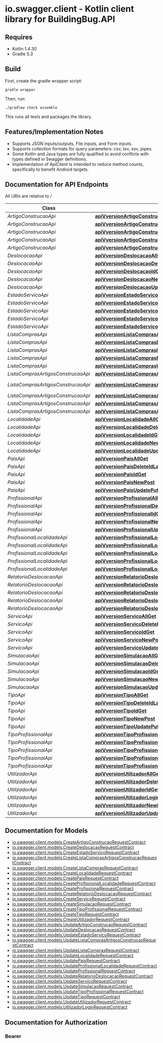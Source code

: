 # io.swagger.client - Kotlin client library for BuildingBug.API

## Requires

* Kotlin 1.4.30
* Gradle 5.3

## Build

First, create the gradle wrapper script:

```
gradle wrapper
```

Then, run:

```
./gradlew check assemble
```

This runs all tests and packages the library.

## Features/Implementation Notes

* Supports JSON inputs/outputs, File inputs, and Form inputs.
* Supports collection formats for query parameters: csv, tsv, ssv, pipes.
* Some Kotlin and Java types are fully qualified to avoid conflicts with types defined in Swagger definitions.
* Implementation of ApiClient is intended to reduce method counts, specifically to benefit Android targets.

<a name="documentation-for-api-endpoints"></a>
## Documentation for API Endpoints

All URIs are relative to */*

Class | Method | HTTP request | Description
------------ | ------------- | ------------- | -------------
*ArtigoConstrucaoApi* | [**apiVversionArtigoConstrucaoAllGet**](docs/ArtigoConstrucaoApi.md#apivversionartigoconstrucaoallget) | **GET** /api/v{version}/ArtigoConstrucao/all | 
*ArtigoConstrucaoApi* | [**apiVversionArtigoConstrucaoDeleteIdLastUpdateDelete**](docs/ArtigoConstrucaoApi.md#apivversionartigoconstrucaodeleteidlastupdatedelete) | **DELETE** /api/v{version}/ArtigoConstrucao/delete/{id}/{lastUpdate} | 
*ArtigoConstrucaoApi* | [**apiVversionArtigoConstrucaoIdGet**](docs/ArtigoConstrucaoApi.md#apivversionartigoconstrucaoidget) | **GET** /api/v{version}/ArtigoConstrucao/{id} | 
*ArtigoConstrucaoApi* | [**apiVversionArtigoConstrucaoNewPost**](docs/ArtigoConstrucaoApi.md#apivversionartigoconstrucaonewpost) | **POST** /api/v{version}/ArtigoConstrucao/new | 
*ArtigoConstrucaoApi* | [**apiVversionArtigoConstrucaoUpdatePut**](docs/ArtigoConstrucaoApi.md#apivversionartigoconstrucaoupdateput) | **PUT** /api/v{version}/ArtigoConstrucao/update | 
*DeslocacaoApi* | [**apiVversionDeslocacaoAllGet**](docs/DeslocacaoApi.md#apivversiondeslocacaoallget) | **GET** /api/v{version}/Deslocacao/all | 
*DeslocacaoApi* | [**apiVversionDeslocacaoDeleteIdLastUpdateDelete**](docs/DeslocacaoApi.md#apivversiondeslocacaodeleteidlastupdatedelete) | **DELETE** /api/v{version}/Deslocacao/delete/{id}/{lastUpdate} | 
*DeslocacaoApi* | [**apiVversionDeslocacaoIdGet**](docs/DeslocacaoApi.md#apivversiondeslocacaoidget) | **GET** /api/v{version}/Deslocacao/{id} | 
*DeslocacaoApi* | [**apiVversionDeslocacaoNewPost**](docs/DeslocacaoApi.md#apivversiondeslocacaonewpost) | **POST** /api/v{version}/Deslocacao/new | 
*DeslocacaoApi* | [**apiVversionDeslocacaoUpdatePut**](docs/DeslocacaoApi.md#apivversiondeslocacaoupdateput) | **PUT** /api/v{version}/Deslocacao/update | 
*EstadoServicoApi* | [**apiVversionEstadoServicoAllGet**](docs/EstadoServicoApi.md#apivversionestadoservicoallget) | **GET** /api/v{version}/EstadoServico/all | 
*EstadoServicoApi* | [**apiVversionEstadoServicoDeleteIdLastUpdateDelete**](docs/EstadoServicoApi.md#apivversionestadoservicodeleteidlastupdatedelete) | **DELETE** /api/v{version}/EstadoServico/delete/{id}/{lastUpdate} | 
*EstadoServicoApi* | [**apiVversionEstadoServicoIdGet**](docs/EstadoServicoApi.md#apivversionestadoservicoidget) | **GET** /api/v{version}/EstadoServico/{id} | 
*EstadoServicoApi* | [**apiVversionEstadoServicoNewPost**](docs/EstadoServicoApi.md#apivversionestadoserviconewpost) | **POST** /api/v{version}/EstadoServico/new | 
*EstadoServicoApi* | [**apiVversionEstadoServicoUpdatePut**](docs/EstadoServicoApi.md#apivversionestadoservicoupdateput) | **PUT** /api/v{version}/EstadoServico/update | 
*ListaComprasApi* | [**apiVversionListaComprasAllGet**](docs/ListaComprasApi.md#apivversionlistacomprasallget) | **GET** /api/v{version}/ListaCompras/all | 
*ListaComprasApi* | [**apiVversionListaComprasDeleteIdLastUpdateDelete**](docs/ListaComprasApi.md#apivversionlistacomprasdeleteidlastupdatedelete) | **DELETE** /api/v{version}/ListaCompras/delete/{id}/{lastUpdate} | 
*ListaComprasApi* | [**apiVversionListaComprasIdGet**](docs/ListaComprasApi.md#apivversionlistacomprasidget) | **GET** /api/v{version}/ListaCompras/{id} | 
*ListaComprasApi* | [**apiVversionListaComprasNewPost**](docs/ListaComprasApi.md#apivversionlistacomprasnewpost) | **POST** /api/v{version}/ListaCompras/new | 
*ListaComprasApi* | [**apiVversionListaComprasUpdatePut**](docs/ListaComprasApi.md#apivversionlistacomprasupdateput) | **PUT** /api/v{version}/ListaCompras/update | 
*ListaComprasArtigosConstrucaoApi* | [**apiVversionListaComprasArtigosConstrucaoAllGet**](docs/ListaComprasArtigosConstrucaoApi.md#apivversionlistacomprasartigosconstrucaoallget) | **GET** /api/v{version}/ListaComprasArtigosConstrucao/all | 
*ListaComprasArtigosConstrucaoApi* | [**apiVversionListaComprasArtigosConstrucaoDeleteIdLastUpdateDelete**](docs/ListaComprasArtigosConstrucaoApi.md#apivversionlistacomprasartigosconstrucaodeleteidlastupdatedelete) | **DELETE** /api/v{version}/ListaComprasArtigosConstrucao/delete/{id}/{lastUpdate} | 
*ListaComprasArtigosConstrucaoApi* | [**apiVversionListaComprasArtigosConstrucaoIdGet**](docs/ListaComprasArtigosConstrucaoApi.md#apivversionlistacomprasartigosconstrucaoidget) | **GET** /api/v{version}/ListaComprasArtigosConstrucao/{id} | 
*ListaComprasArtigosConstrucaoApi* | [**apiVversionListaComprasArtigosConstrucaoNewPost**](docs/ListaComprasArtigosConstrucaoApi.md#apivversionlistacomprasartigosconstrucaonewpost) | **POST** /api/v{version}/ListaComprasArtigosConstrucao/new | 
*ListaComprasArtigosConstrucaoApi* | [**apiVversionListaComprasArtigosConstrucaoUpdatePut**](docs/ListaComprasArtigosConstrucaoApi.md#apivversionlistacomprasartigosconstrucaoupdateput) | **PUT** /api/v{version}/ListaComprasArtigosConstrucao/update | 
*LocalidadeApi* | [**apiVversionLocalidadeAllGet**](docs/LocalidadeApi.md#apivversionlocalidadeallget) | **GET** /api/v{version}/Localidade/all | 
*LocalidadeApi* | [**apiVversionLocalidadeDeleteIdLastUpdateDelete**](docs/LocalidadeApi.md#apivversionlocalidadedeleteidlastupdatedelete) | **DELETE** /api/v{version}/Localidade/delete/{id}/{lastUpdate} | 
*LocalidadeApi* | [**apiVversionLocalidadeIdGet**](docs/LocalidadeApi.md#apivversionlocalidadeidget) | **GET** /api/v{version}/Localidade/{id} | 
*LocalidadeApi* | [**apiVversionLocalidadeNewPost**](docs/LocalidadeApi.md#apivversionlocalidadenewpost) | **POST** /api/v{version}/Localidade/new | 
*LocalidadeApi* | [**apiVversionLocalidadeUpdatePut**](docs/LocalidadeApi.md#apivversionlocalidadeupdateput) | **PUT** /api/v{version}/Localidade/update | 
*PaisApi* | [**apiVversionPaisAllGet**](docs/PaisApi.md#apivversionpaisallget) | **GET** /api/v{version}/Pais/all | 
*PaisApi* | [**apiVversionPaisDeleteIdLastUpdateDelete**](docs/PaisApi.md#apivversionpaisdeleteidlastupdatedelete) | **DELETE** /api/v{version}/Pais/delete/{id}/{lastUpdate} | 
*PaisApi* | [**apiVversionPaisIdGet**](docs/PaisApi.md#apivversionpaisidget) | **GET** /api/v{version}/Pais/{id} | 
*PaisApi* | [**apiVversionPaisNewPost**](docs/PaisApi.md#apivversionpaisnewpost) | **POST** /api/v{version}/Pais/new | 
*PaisApi* | [**apiVversionPaisUpdatePut**](docs/PaisApi.md#apivversionpaisupdateput) | **PUT** /api/v{version}/Pais/update | 
*ProfissionalApi* | [**apiVversionProfissionalAllGet**](docs/ProfissionalApi.md#apivversionprofissionalallget) | **GET** /api/v{version}/Profissional/all | 
*ProfissionalApi* | [**apiVversionProfissionalDeleteIdLastUpdateDelete**](docs/ProfissionalApi.md#apivversionprofissionaldeleteidlastupdatedelete) | **DELETE** /api/v{version}/Profissional/delete/{id}/{lastUpdate} | 
*ProfissionalApi* | [**apiVversionProfissionalIdGet**](docs/ProfissionalApi.md#apivversionprofissionalidget) | **GET** /api/v{version}/Profissional/{id} | 
*ProfissionalApi* | [**apiVversionProfissionalNewPost**](docs/ProfissionalApi.md#apivversionprofissionalnewpost) | **POST** /api/v{version}/Profissional/new | 
*ProfissionalApi* | [**apiVversionProfissionalUpdatePut**](docs/ProfissionalApi.md#apivversionprofissionalupdateput) | **PUT** /api/v{version}/Profissional/update | 
*ProfissionalLocalidadeApi* | [**apiVversionProfissionalLocalidadeAllGet**](docs/ProfissionalLocalidadeApi.md#apivversionprofissionallocalidadeallget) | **GET** /api/v{version}/ProfissionalLocalidade/all | 
*ProfissionalLocalidadeApi* | [**apiVversionProfissionalLocalidadeDeleteIdLastUpdateDelete**](docs/ProfissionalLocalidadeApi.md#apivversionprofissionallocalidadedeleteidlastupdatedelete) | **DELETE** /api/v{version}/ProfissionalLocalidade/delete/{id}/{lastUpdate} | 
*ProfissionalLocalidadeApi* | [**apiVversionProfissionalLocalidadeIdGet**](docs/ProfissionalLocalidadeApi.md#apivversionprofissionallocalidadeidget) | **GET** /api/v{version}/ProfissionalLocalidade/{id} | 
*ProfissionalLocalidadeApi* | [**apiVversionProfissionalLocalidadeNewPost**](docs/ProfissionalLocalidadeApi.md#apivversionprofissionallocalidadenewpost) | **POST** /api/v{version}/ProfissionalLocalidade/new | 
*ProfissionalLocalidadeApi* | [**apiVversionProfissionalLocalidadeUpdatePut**](docs/ProfissionalLocalidadeApi.md#apivversionprofissionallocalidadeupdateput) | **PUT** /api/v{version}/ProfissionalLocalidade/update | 
*RelatorioDeslocacaoApi* | [**apiVversionRelatorioDeslocacaoAllGet**](docs/RelatorioDeslocacaoApi.md#apivversionrelatoriodeslocacaoallget) | **GET** /api/v{version}/RelatorioDeslocacao/all | 
*RelatorioDeslocacaoApi* | [**apiVversionRelatorioDeslocacaoDeleteIdLastUpdateDelete**](docs/RelatorioDeslocacaoApi.md#apivversionrelatoriodeslocacaodeleteidlastupdatedelete) | **DELETE** /api/v{version}/RelatorioDeslocacao/delete/{id}/{lastUpdate} | 
*RelatorioDeslocacaoApi* | [**apiVversionRelatorioDeslocacaoIdGet**](docs/RelatorioDeslocacaoApi.md#apivversionrelatoriodeslocacaoidget) | **GET** /api/v{version}/RelatorioDeslocacao/{id} | 
*RelatorioDeslocacaoApi* | [**apiVversionRelatorioDeslocacaoNewPost**](docs/RelatorioDeslocacaoApi.md#apivversionrelatoriodeslocacaonewpost) | **POST** /api/v{version}/RelatorioDeslocacao/new | 
*RelatorioDeslocacaoApi* | [**apiVversionRelatorioDeslocacaoUpdatePut**](docs/RelatorioDeslocacaoApi.md#apivversionrelatoriodeslocacaoupdateput) | **PUT** /api/v{version}/RelatorioDeslocacao/update | 
*ServicoApi* | [**apiVversionServicoAllGet**](docs/ServicoApi.md#apivversionservicoallget) | **GET** /api/v{version}/Servico/all | 
*ServicoApi* | [**apiVversionServicoDeleteIdLastUpdateDelete**](docs/ServicoApi.md#apivversionservicodeleteidlastupdatedelete) | **DELETE** /api/v{version}/Servico/delete/{id}/{lastUpdate} | 
*ServicoApi* | [**apiVversionServicoIdGet**](docs/ServicoApi.md#apivversionservicoidget) | **GET** /api/v{version}/Servico/{id} | 
*ServicoApi* | [**apiVversionServicoNewPost**](docs/ServicoApi.md#apivversionserviconewpost) | **POST** /api/v{version}/Servico/new | 
*ServicoApi* | [**apiVversionServicoUpdatePut**](docs/ServicoApi.md#apivversionservicoupdateput) | **PUT** /api/v{version}/Servico/update | 
*SimulacaoApi* | [**apiVversionSimulacaoAllGet**](docs/SimulacaoApi.md#apivversionsimulacaoallget) | **GET** /api/v{version}/Simulacao/all | 
*SimulacaoApi* | [**apiVversionSimulacaoDeleteIdLastUpdateDelete**](docs/SimulacaoApi.md#apivversionsimulacaodeleteidlastupdatedelete) | **DELETE** /api/v{version}/Simulacao/delete/{id}/{lastUpdate} | 
*SimulacaoApi* | [**apiVversionSimulacaoIdGet**](docs/SimulacaoApi.md#apivversionsimulacaoidget) | **GET** /api/v{version}/Simulacao/{id} | 
*SimulacaoApi* | [**apiVversionSimulacaoNewPost**](docs/SimulacaoApi.md#apivversionsimulacaonewpost) | **POST** /api/v{version}/Simulacao/new | 
*SimulacaoApi* | [**apiVversionSimulacaoUpdatePut**](docs/SimulacaoApi.md#apivversionsimulacaoupdateput) | **PUT** /api/v{version}/Simulacao/update | 
*TipoApi* | [**apiVversionTipoAllGet**](docs/TipoApi.md#apivversiontipoallget) | **GET** /api/v{version}/Tipo/all | 
*TipoApi* | [**apiVversionTipoDeleteIdLastUpdateDelete**](docs/TipoApi.md#apivversiontipodeleteidlastupdatedelete) | **DELETE** /api/v{version}/Tipo/delete/{id}/{lastUpdate} | 
*TipoApi* | [**apiVversionTipoIdGet**](docs/TipoApi.md#apivversiontipoidget) | **GET** /api/v{version}/Tipo/{id} | 
*TipoApi* | [**apiVversionTipoNewPost**](docs/TipoApi.md#apivversiontiponewpost) | **POST** /api/v{version}/Tipo/new | 
*TipoApi* | [**apiVversionTipoUpdatePut**](docs/TipoApi.md#apivversiontipoupdateput) | **PUT** /api/v{version}/Tipo/update | 
*TipoProfissionalApi* | [**apiVversionTipoProfissionalAllGet**](docs/TipoProfissionalApi.md#apivversiontipoprofissionalallget) | **GET** /api/v{version}/TipoProfissional/all | 
*TipoProfissionalApi* | [**apiVversionTipoProfissionalDeleteIdLastUpdateDelete**](docs/TipoProfissionalApi.md#apivversiontipoprofissionaldeleteidlastupdatedelete) | **DELETE** /api/v{version}/TipoProfissional/delete/{id}/{lastUpdate} | 
*TipoProfissionalApi* | [**apiVversionTipoProfissionalIdGet**](docs/TipoProfissionalApi.md#apivversiontipoprofissionalidget) | **GET** /api/v{version}/TipoProfissional/{id} | 
*TipoProfissionalApi* | [**apiVversionTipoProfissionalNewPost**](docs/TipoProfissionalApi.md#apivversiontipoprofissionalnewpost) | **POST** /api/v{version}/TipoProfissional/new | 
*TipoProfissionalApi* | [**apiVversionTipoProfissionalUpdatePut**](docs/TipoProfissionalApi.md#apivversiontipoprofissionalupdateput) | **PUT** /api/v{version}/TipoProfissional/update | 
*UtilizadorApi* | [**apiVversionUtilizadorAllGet**](docs/UtilizadorApi.md#apivversionutilizadorallget) | **GET** /api/v{version}/Utilizador/all | 
*UtilizadorApi* | [**apiVversionUtilizadorDeleteIdLastUpdateDelete**](docs/UtilizadorApi.md#apivversionutilizadordeleteidlastupdatedelete) | **DELETE** /api/v{version}/Utilizador/delete/{id}/{lastUpdate} | 
*UtilizadorApi* | [**apiVversionUtilizadorIdGet**](docs/UtilizadorApi.md#apivversionutilizadoridget) | **GET** /api/v{version}/Utilizador/{id} | 
*UtilizadorApi* | [**apiVversionUtilizadorLoginPost**](docs/UtilizadorApi.md#apivversionutilizadorloginpost) | **POST** /api/v{version}/Utilizador/login | 
*UtilizadorApi* | [**apiVversionUtilizadorNewPost**](docs/UtilizadorApi.md#apivversionutilizadornewpost) | **POST** /api/v{version}/Utilizador/new | 
*UtilizadorApi* | [**apiVversionUtilizadorUpdatePut**](docs/UtilizadorApi.md#apivversionutilizadorupdateput) | **PUT** /api/v{version}/Utilizador/update | 

<a name="documentation-for-models"></a>
## Documentation for Models

 - [io.swagger.client.models.CreateArtigoConstrucaoRequestContract](docs/CreateArtigoConstrucaoRequestContract.md)
 - [io.swagger.client.models.CreateDeslocacaoRequestContract](docs/CreateDeslocacaoRequestContract.md)
 - [io.swagger.client.models.CreateEstadoServicoRequestContract](docs/CreateEstadoServicoRequestContract.md)
 - [io.swagger.client.models.CreateListaComprasArtigosConstrucaoRequestContract](docs/CreateListaComprasArtigosConstrucaoRequestContract.md)
 - [io.swagger.client.models.CreateListaComprasRequestContract](docs/CreateListaComprasRequestContract.md)
 - [io.swagger.client.models.CreateLocalidadeRequestContract](docs/CreateLocalidadeRequestContract.md)
 - [io.swagger.client.models.CreatePaisRequestContract](docs/CreatePaisRequestContract.md)
 - [io.swagger.client.models.CreateProfissionalLocalidadeRequestContract](docs/CreateProfissionalLocalidadeRequestContract.md)
 - [io.swagger.client.models.CreateProfissionalRequestContract](docs/CreateProfissionalRequestContract.md)
 - [io.swagger.client.models.CreateRelatorioDeslocacaoRequestContract](docs/CreateRelatorioDeslocacaoRequestContract.md)
 - [io.swagger.client.models.CreateServicoRequestContract](docs/CreateServicoRequestContract.md)
 - [io.swagger.client.models.CreateSimulacaoRequestContract](docs/CreateSimulacaoRequestContract.md)
 - [io.swagger.client.models.CreateTipoProfissionalRequestContract](docs/CreateTipoProfissionalRequestContract.md)
 - [io.swagger.client.models.CreateTipoRequestContract](docs/CreateTipoRequestContract.md)
 - [io.swagger.client.models.CreateUtilizadorRequestContract](docs/CreateUtilizadorRequestContract.md)
 - [io.swagger.client.models.UpdateArtigoConstrucaoRequestContract](docs/UpdateArtigoConstrucaoRequestContract.md)
 - [io.swagger.client.models.UpdateDeslocacaoRequestContract](docs/UpdateDeslocacaoRequestContract.md)
 - [io.swagger.client.models.UpdateEstadoServicoRequestContract](docs/UpdateEstadoServicoRequestContract.md)
 - [io.swagger.client.models.UpdateListaComprasArtigosConstrucaoRequestContract](docs/UpdateListaComprasArtigosConstrucaoRequestContract.md)
 - [io.swagger.client.models.UpdateListaComprasRequestContract](docs/UpdateListaComprasRequestContract.md)
 - [io.swagger.client.models.UpdateLocalidadeRequestContract](docs/UpdateLocalidadeRequestContract.md)
 - [io.swagger.client.models.UpdatePaisRequestContract](docs/UpdatePaisRequestContract.md)
 - [io.swagger.client.models.UpdateProfissionalLocalidadeRequestContract](docs/UpdateProfissionalLocalidadeRequestContract.md)
 - [io.swagger.client.models.UpdateProfissionalRequestContract](docs/UpdateProfissionalRequestContract.md)
 - [io.swagger.client.models.UpdateRelatorioDeslocacaoRequestContract](docs/UpdateRelatorioDeslocacaoRequestContract.md)
 - [io.swagger.client.models.UpdateServicoRequestContract](docs/UpdateServicoRequestContract.md)
 - [io.swagger.client.models.UpdateSimulacaoRequestContract](docs/UpdateSimulacaoRequestContract.md)
 - [io.swagger.client.models.UpdateTipoProfissionalRequestContract](docs/UpdateTipoProfissionalRequestContract.md)
 - [io.swagger.client.models.UpdateTipoRequestContract](docs/UpdateTipoRequestContract.md)
 - [io.swagger.client.models.UpdateUtilizadorRequestContract](docs/UpdateUtilizadorRequestContract.md)
 - [io.swagger.client.models.UtilizadorLoginRequestContract](docs/UtilizadorLoginRequestContract.md)

<a name="documentation-for-authorization"></a>
## Documentation for Authorization

<a name="Bearer"></a>
### Bearer


